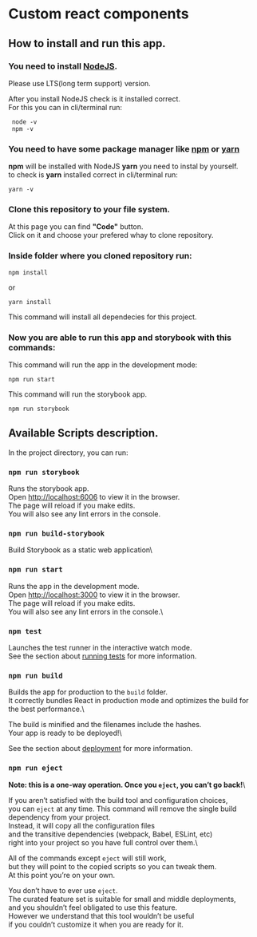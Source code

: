 # Custom react components

## How to install and run this app.

### You need to install [NodeJS](https://nodejs.org/en/).

Please use LTS(long term support) version.

After you install NodeJS check is it installed correct.\
For this you can in cli/terminal run:

```
 node -v
 npm -v
```

### You need to have some package manager like [npm](https://www.npmjs.com/) or [yarn](https://yarnpkg.com/)

**npm** will be installed with NodeJS
**yarn** you need to instal by yourself.\
to check is **yarn** installed correct in cli/terminal run:

```
yarn -v
```

### Clone this repository to your file system.

At this page you can find **"Code"** button.\
Click on it and choose your prefered whay to clone repository.

### Inside folder where you cloned repository run:

```
npm install
```

or

```
yarn install
```

This command will install all dependecies for this project.

### Now you are able to run this app and storybook with this commands:

This command will run the app in the development mode:

```
npm run start
```

This command will run the storybook app.

```
npm run storybook
```

## Available Scripts description.

In the project directory, you can run:

### `npm run storybook`

Runs the storybook app.\
Open [http://localhost:6006](http://localhost:6006) to view it in the browser.\
The page will reload if you make edits.\
You will also see any lint errors in the console.

### `npm run build-storybook`

Build Storybook as a static web application\

### `npm run start`

Runs the app in the development mode.\
Open [http://localhost:3000](http://localhost:3000) to view it in the browser.\
The page will reload if you make edits.\
You will also see any lint errors in the console.\

### `npm test`

Launches the test runner in the interactive watch mode.\
See the section about [running tests](https://facebook.github.io/create-react-app/docs/running-tests) for more information.

### `npm run build`

Builds the app for production to the `build` folder.\
It correctly bundles React in production mode and optimizes the build for the best performance.\

The build is minified and the filenames include the hashes.\
Your app is ready to be deployed!\

See the section about [deployment](https://facebook.github.io/create-react-app/docs/deployment) for more information.

### `npm run eject`

**Note: this is a one-way operation. Once you `eject`, you can’t go back!**\

If you aren’t satisfied with the build tool and configuration choices,\
you can `eject` at any time. This command will remove the single build dependency from your project.\
Instead, it will copy all the configuration files\
and the transitive dependencies (webpack, Babel, ESLint, etc)\
right into your project so you have full control over them.\

All of the commands except `eject` will still work,\
but they will point to the copied scripts so you can tweak them.\
 At this point you’re on your own.

You don’t have to ever use `eject`.\
The curated feature set is suitable for small and middle deployments,\
and you shouldn’t feel obligated to use this feature.\
However we understand that this tool wouldn’t be useful\
if you couldn’t customize it when you are ready for it.
